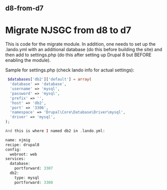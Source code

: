 ## d8-from-d7
# Migrate NJSGC from d8 to d7

This is code for the migrate module.  In addition, one needs to set up the .lando.yml with an additional database 
(do this before building the site) and then add to settings.php (do this after setting up Drupal 8 but BEFORE enabling the 
module).

Sample for settings.php (check lando info for actual settings):  
```php  
 $databases['db2']['default'] = array(  
  'database' => 'database',  
  'username' => 'mysql',  
  'password' => 'mysql',  
  'prefix' => '',  
  'host' => 'db2',  
  'port' => '3306',  
  'namespace' => 'Drupal\Core\Database\Driver\mysql',  
  'driver' => 'mysql',  
);

And this is where I named db2 in .lando.yml:

name: njmig  
recipe: drupal8  
config:  
  webroot: web  
services:  
  database:  
    portforward: 3307  
  db2:  
    type: mysql  
    portforward: 3308  
